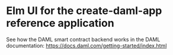 # Elm UI for the create-daml-app reference application

See how the DAML smart contract backend works in the DAML documentation: https://docs.daml.com/getting-started/index.html

